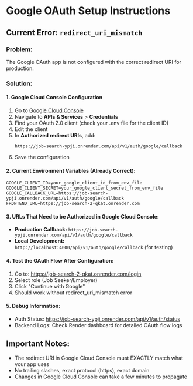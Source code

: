 # Google OAuth Setup Instructions

## Current Error: `redirect_uri_mismatch`

### Problem:
The Google OAuth app is not configured with the correct redirect URI for production.

### Solution:

#### 1. Google Cloud Console Configuration
1. Go to [Google Cloud Console](https://console.cloud.google.com/)
2. Navigate to **APIs & Services** > **Credentials**  
3. Find your OAuth 2.0 client (check your .env file for the client ID)
4. Edit the client
5. In **Authorized redirect URIs**, add:
   ```
   https://job-search-ypji.onrender.com/api/v1/auth/google/callback
   ```
6. Save the configuration

#### 2. Current Environment Variables (Already Correct):
```env
GOOGLE_CLIENT_ID=your_google_client_id_from_env_file
GOOGLE_CLIENT_SECRET=your_google_client_secret_from_env_file
GOOGLE_CALLBACK_URL=https://job-search-ypji.onrender.com/api/v1/auth/google/callback
FRONTEND_URL=https://job-search-2-qkat.onrender.com
```

#### 3. URLs That Need to be Authorized in Google Cloud Console:
- **Production Callback:** `https://job-search-ypji.onrender.com/api/v1/auth/google/callback`
- **Local Development:** `http://localhost:4000/api/v1/auth/google/callback` (for testing)

#### 4. Test the OAuth Flow After Configuration:
1. Go to: https://job-search-2-qkat.onrender.com/login
2. Select role (Job Seeker/Employer)  
3. Click "Continue with Google"
4. Should work without redirect_uri_mismatch error

#### 5. Debug Information:
- Auth Status: https://job-search-ypji.onrender.com/api/v1/auth/status
- Backend Logs: Check Render dashboard for detailed OAuth flow logs

## Important Notes:
- The redirect URI in Google Cloud Console must EXACTLY match what your app uses
- No trailing slashes, exact protocol (https), exact domain
- Changes in Google Cloud Console can take a few minutes to propagate
